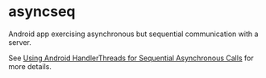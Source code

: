 # asyncseq
Android app exercising asynchronous but sequential communication with a server.


See [Using Android HandlerThreads for Sequential Asynchronous Calls](https://medium.com/@amyllykoski/using-android-handlerthreads-for-sequential-asynchronous-calls-507b7921285b) for more details.


